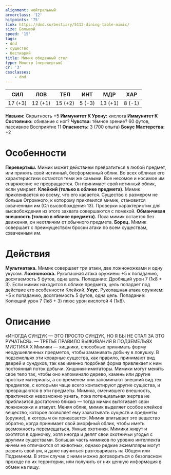 ```yaml
---
alignment: нейтральный
armorclass: '12'
hitpoints: '75'
link: https://dnd.su/bestiary/5112-dining-table-mimic/
size: Большой
speed: '15'
tags:
- dnd
- существо
- бестиарий
title: Мимик обеденный стол
type: Монстр (перевертыш)
cr: '3'
cssclasses:
    - dnd
---
```



| СИЛ | ЛОВ | ТЕЛ | ИНТ | МДР | ХАР |
|---|---|---|---|---|---|
| 17 (+3) | 12 (+1) | 15 (+2) | 5 (-3) | 13 (+1) | 8 (-1) |
**Навыки:** Скрытность +5
**Иммунитет К Урону:** кислота
**Иммунитет К Состоянию:** сбивание с ног?
**Чувства:** тёмное зрение? 60 футов, пассивное Восприятие 11
**Опасность:** 3 (700 опыта)
**Бонус Мастерства:** +2


# Особенности
**Перевертыш.** Мимик может действием превратиться в любой предмет, или принять свой истинный, бесформенный облик. Во всех обликах его характеристики остаются теми же самыми. Все несомое и носимое им снаряжение не превращается. Он принимает свой истинный облик, если умирает.
**Клейкий (только в облике предмета).** Мимик приклеивается ко всему, что его касается. Существо с размером не больше Огромного, к которому приклеился мимик, становится схваченным им (Сл высвобождения 13). Проверки характеристик для высвобождения из этого захвата совершаются с помехой.
**Обманчивая внешность (только в облике предмета).** Пока мимик остается без движения, он неотличим от обычного предмета.
**Борец.** Мимик совершает с преимуществом броски атаки по всем существам, схваченным им.


# Действия
**Мультиатака.** Мимик совершает три атаки, две ложноножками и одну укусом.
**Ложноножка.** Рукопашная атака оружием: +5 к попаданию, досягаемость 5 футов, одна цель. Попадание: Дробящий урон 7 (1к8 + 3). Если мимик находится в облике предмета, цель попадает под действие его особенности Клейкий.
**Укус.** Рукопашная атака оружием: +5 к попаданию, досягаемость 5 футов, одна цель. Попадание: Колющий урон 7 (1к8 + 3) плюс урон кислотой 4 (1к8).


# Описание
«ИНОГДА СУНДУК — ЭТО ПРОСТО СУНДУК, НО Я БЫ НЕ СТАЛ ЗА ЭТО РУЧАТЬСЯ». — ТРЕТЬЕ ПРАВИЛО ВЫЖИВАНИЯ В ПОДЗЕМЕЛЬЯХ МИСТИКА X Мимики — хищники, способные принимать форму неодушевленных предметов, чтобы заманивать добычу в ловушку. В подземельях эти коварные существа, как правило, принимают вид дверей и сундуков, так как именно подобная форма привлекает к ним постоянный поток добычи. Хищники-имитаторы. Мимики могут менять свое тело так, чтобы оно напоминало дерево, камень или другие простые материалы, а со временем они запоминают внешний вид тех предметов, с которыми чаще всего контактируют другие существа, и превращаются в эти предметы. Мимика, сменившего внешность, практически невозможно узнать, пока потенциальная жертва не приблизится достаточно близко — тогда мимик вытягивает свои ложноножки и атакует. Меняя облик, мимик выделяет особое клейкое вещество, которое позволяет ему захватывать существ и предметы (оружие), к которым он прикасается. Мимик впитывает это вещество обратно, когда принимает свой аморфный облик, чтобы иметь возможность перемещаться. Умные охотники. Мимики живут и охотятся в одиночку, хотя иногда и делят свои охотничьи угодья с другими существами. Большая часть мимиков по уровню интеллекта ничем не отличаются от животных, однако редкие экземпляры могут развить свой ум, и даже научиться разговаривать на Общем или Подземном. В этом случае с ними можно договориться о безопасном проходе по их территории, или получить от них ценную информация в обмен на пищу.